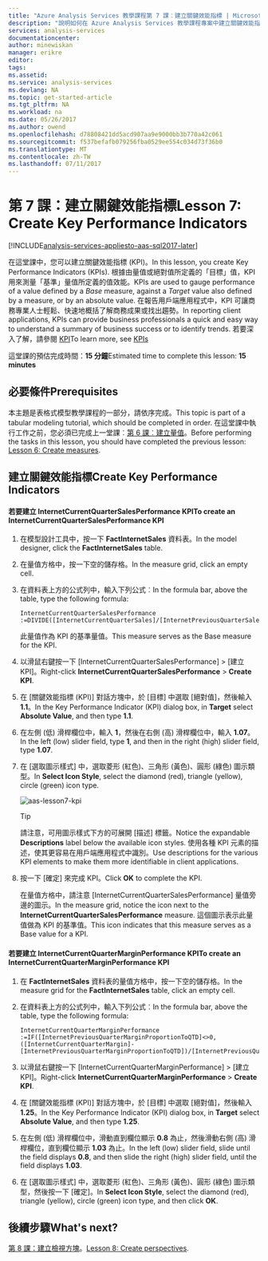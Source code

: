 ```yaml
---
title: "Azure Analysis Services 教學課程第 7 課︰建立關鍵效能指標 | Microsoft Docs"
description: "說明如何在 Azure Analysis Services 教學課程專案中建立關鍵效能指標。"
services: analysis-services
documentationcenter: 
author: minewiskan
manager: erikre
editor: 
tags: 
ms.assetid: 
ms.service: analysis-services
ms.devlang: NA
ms.topic: get-started-article
ms.tgt_pltfrm: NA
ms.workload: na
ms.date: 05/26/2017
ms.author: owend
ms.openlocfilehash: d78808421dd5acd907aa9e9000bb3b770a42c061
ms.sourcegitcommit: f537befafb079256fba0529ee554c034d73f36b0
ms.translationtype: MT
ms.contentlocale: zh-TW
ms.lasthandoff: 07/11/2017
---
```

# <a name="lesson-7-create-key-performance-indicators"></a><span data-ttu-id="d3c12-103">第 7 課：建立關鍵效能指標</span><span class="sxs-lookup"><span data-stu-id="d3c12-103">Lesson 7: Create Key Performance Indicators</span></span>

[!INCLUDE[analysis-services-appliesto-aas-sql2017-later](../../../includes/analysis-services-appliesto-aas-sql2017-later.md)]

<span data-ttu-id="d3c12-104">在這堂課中，您可以建立關鍵效能指標 (KPI)。</span><span class="sxs-lookup"><span data-stu-id="d3c12-104">In this lesson, you create Key Performance Indicators (KPIs).</span></span> <span data-ttu-id="d3c12-105">根據由量值或絕對值所定義的「目標」值，KPI 用來測量「基準」量值所定義的值效能。</span><span class="sxs-lookup"><span data-stu-id="d3c12-105">KPIs are used to gauge performance of a value defined by a *Base* measure, against a *Target* value also defined by a measure, or by an absolute value.</span></span> <span data-ttu-id="d3c12-106">在報告用戶端應用程式中，KPI 可讓商務專業人士輕鬆、快速地概括了解商務成果或找出趨勢。</span><span class="sxs-lookup"><span data-stu-id="d3c12-106">In reporting client applications, KPIs can provide business professionals a quick and easy way to understand a summary of business success or to identify trends.</span></span> <span data-ttu-id="d3c12-107">若要深入了解，請參閱 [KPI](https://docs.microsoft.com/sql/analysis-services/tabular-models/kpis-ssas-tabular)</span><span class="sxs-lookup"><span data-stu-id="d3c12-107">To learn more, see [KPIs](https://docs.microsoft.com/sql/analysis-services/tabular-models/kpis-ssas-tabular)</span></span>
  
<span data-ttu-id="d3c12-108">這堂課的預估完成時間：**15 分鐘**</span><span class="sxs-lookup"><span data-stu-id="d3c12-108">Estimated time to complete this lesson: **15 minutes**</span></span>  
  
## <a name="prerequisites"></a><span data-ttu-id="d3c12-109">必要條件</span><span class="sxs-lookup"><span data-stu-id="d3c12-109">Prerequisites</span></span>  
<span data-ttu-id="d3c12-110">本主題是表格式模型教學課程的一部分，請依序完成。</span><span class="sxs-lookup"><span data-stu-id="d3c12-110">This topic is part of a tabular modeling tutorial, which should be completed in order.</span></span> <span data-ttu-id="d3c12-111">在這堂課中執行工作之前，您必須已完成上一堂課︰[第 6 課︰建立量值](../tutorials/aas-lesson-6-create-measures.md)。</span><span class="sxs-lookup"><span data-stu-id="d3c12-111">Before performing the tasks in this lesson, you should have completed the previous lesson: [Lesson 6: Create measures](../tutorials/aas-lesson-6-create-measures.md).</span></span>   
  
## <a name="create-key-performance-indicators"></a><span data-ttu-id="d3c12-112">建立關鍵效能指標</span><span class="sxs-lookup"><span data-stu-id="d3c12-112">Create Key Performance Indicators</span></span>  
  
#### <a name="to-create-an-internetcurrentquartersalesperformance-kpi"></a><span data-ttu-id="d3c12-113">若要建立 InternetCurrentQuarterSalesPerformance KPI</span><span class="sxs-lookup"><span data-stu-id="d3c12-113">To create an InternetCurrentQuarterSalesPerformance KPI</span></span>  
  
1.  <span data-ttu-id="d3c12-114">在模型設計工具中，按一下 **FactInternetSales** 資料表。</span><span class="sxs-lookup"><span data-stu-id="d3c12-114">In the model designer, click the **FactInternetSales** table.</span></span>  
  
2.  <span data-ttu-id="d3c12-115">在量值方格中，按一下空的儲存格。</span><span class="sxs-lookup"><span data-stu-id="d3c12-115">In the measure grid, click an empty cell.</span></span>  
  
3.  <span data-ttu-id="d3c12-116">在資料表上方的公式列中，輸入下列公式︰</span><span class="sxs-lookup"><span data-stu-id="d3c12-116">In the formula bar, above the table, type the following formula:</span></span> 
 
    ```  
    InternetCurrentQuarterSalesPerformance :=DIVIDE([InternetCurrentQuarterSales]/[InternetPreviousQuarterSalesProportionToQTD],BLANK())  
    ```

    <span data-ttu-id="d3c12-117">此量值作為 KPI 的基準量值。</span><span class="sxs-lookup"><span data-stu-id="d3c12-117">This measure serves as the Base measure for the KPI.</span></span>  
  
4.  <span data-ttu-id="d3c12-118">以滑鼠右鍵按一下 [InternetCurrentQuarterSalesPerformance] > [建立 KPI]。</span><span class="sxs-lookup"><span data-stu-id="d3c12-118">Right-click **InternetCurrentQuarterSalesPerformance** > **Create KPI**.</span></span>   
  
5.  <span data-ttu-id="d3c12-119">在 [關鍵效能指標 (KPI)] 對話方塊中，於 [目標] 中選取 [絕對值]，然後輸入 **1.1**。</span><span class="sxs-lookup"><span data-stu-id="d3c12-119">In the Key Performance Indicator (KPI) dialog box, in **Target** select **Absolute Value**, and then type **1.1**.</span></span>  
  
7.  <span data-ttu-id="d3c12-120">在左側 (低) 滑桿欄位中，輸入 **1**，然後在右側 (高) 滑桿欄位中，輸入 **1.07**。</span><span class="sxs-lookup"><span data-stu-id="d3c12-120">In the left (low) slider field, type **1**, and then in the right (high) slider field, type **1.07**.</span></span>  
  
8.  <span data-ttu-id="d3c12-121">在 [選取圖示樣式] 中，選取菱形 (紅色)、三角形 (黃色)、圓形 (綠色) 圖示類型。</span><span class="sxs-lookup"><span data-stu-id="d3c12-121">In **Select Icon Style**, select the diamond (red), triangle (yellow), circle (green) icon type.</span></span>
  
    ![aas-lesson7-kpi](../tutorials/media/aas-lesson7-kpi.png)
    
    > [!TIP]  
    > <span data-ttu-id="d3c12-123">請注意，可用圖示樣式下方的可展開 [描述] 標籤。</span><span class="sxs-lookup"><span data-stu-id="d3c12-123">Notice the expandable **Descriptions** label below the available icon styles.</span></span> <span data-ttu-id="d3c12-124">使用各種 KPI 元素的描述，使其更容易在用戶端應用程式中識別。</span><span class="sxs-lookup"><span data-stu-id="d3c12-124">Use descriptions for the various KPI elements to make them more identifiable in client applications.</span></span>  
  
9. <span data-ttu-id="d3c12-125">按一下 [確定]  來完成 KPI。</span><span class="sxs-lookup"><span data-stu-id="d3c12-125">Click **OK** to complete the KPI.</span></span>  
  
    <span data-ttu-id="d3c12-126">在量值方格中，請注意 [InternetCurrentQuarterSalesPerformance] 量值旁邊的圖示。</span><span class="sxs-lookup"><span data-stu-id="d3c12-126">In the measure grid, notice the icon next to the **InternetCurrentQuarterSalesPerformance** measure.</span></span> <span data-ttu-id="d3c12-127">這個圖示表示此量值做為 KPI 的基準值。</span><span class="sxs-lookup"><span data-stu-id="d3c12-127">This icon indicates that this measure serves as a Base value for a KPI.</span></span>  
  
#### <a name="to-create-an-internetcurrentquartermarginperformance-kpi"></a><span data-ttu-id="d3c12-128">若要建立 InternetCurrentQuarterMarginPerformance KPI</span><span class="sxs-lookup"><span data-stu-id="d3c12-128">To create an InternetCurrentQuarterMarginPerformance KPI</span></span>  
  
1.  <span data-ttu-id="d3c12-129">在 **FactInternetSales** 資料表的量值方格中，按一下空的儲存格。</span><span class="sxs-lookup"><span data-stu-id="d3c12-129">In the measure grid for the **FactInternetSales** table, click an empty cell.</span></span>  
  
2.  <span data-ttu-id="d3c12-130">在資料表上方的公式列中，輸入下列公式︰</span><span class="sxs-lookup"><span data-stu-id="d3c12-130">In the formula bar, above the table, type the following formula:</span></span>  

    ```
    InternetCurrentQuarterMarginPerformance :=IF([InternetPreviousQuarterMarginProportionToQTD]<>0,([InternetCurrentQuarterMargin]-[InternetPreviousQuarterMarginProportionToQTD])/[InternetPreviousQuarterMarginProportionToQTD],BLANK())  
    ```
 
3.  <span data-ttu-id="d3c12-131">以滑鼠右鍵按一下 [InternetCurrentQuarterMarginPerformance] > [建立 KPI]。</span><span class="sxs-lookup"><span data-stu-id="d3c12-131">Right-click **InternetCurrentQuarterMarginPerformance** > **Create KPI**.</span></span>  
  
4.  <span data-ttu-id="d3c12-132">在 [關鍵效能指標 (KPI)] 對話方塊中，於 [目標] 中選取 [絕對值]，然後輸入 **1.25**。</span><span class="sxs-lookup"><span data-stu-id="d3c12-132">In the Key Performance Indicator (KPI) dialog box, in **Target** select **Absolute Value**, and then type **1.25**.</span></span>   
  
5.  <span data-ttu-id="d3c12-133">在左側 (低) 滑桿欄位中，滑動直到欄位顯示 **0.8** 為止，然後滑動右側 (高) 滑桿欄位，直到欄位顯示 **1.03** 為止。</span><span class="sxs-lookup"><span data-stu-id="d3c12-133">In the left (low) slider field, slide until the field displays **0.8**, and then slide the right (high) slider field, until the field displays **1.03**.</span></span>  
  
6.  <span data-ttu-id="d3c12-134">在 [選取圖示樣式] 中，選取菱形 (紅色)、三角形 (黃色)、圓形 (綠色) 圖示類型，然後按一下 [確定]。</span><span class="sxs-lookup"><span data-stu-id="d3c12-134">In **Select Icon Style**, select the diamond (red), triangle (yellow), circle (green) icon type, and then click **OK**.</span></span>  
  
## <a name="whats-next"></a><span data-ttu-id="d3c12-135">後續步驟</span><span class="sxs-lookup"><span data-stu-id="d3c12-135">What's next?</span></span>
<span data-ttu-id="d3c12-136">[第 8 課：建立檢視方塊](../tutorials/aas-lesson-8-create-perspectives.md)。</span><span class="sxs-lookup"><span data-stu-id="d3c12-136">[Lesson 8: Create perspectives](../tutorials/aas-lesson-8-create-perspectives.md).</span></span>
  
  
